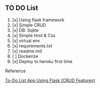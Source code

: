 ## TO DO List
1. [x] Using flask framework
2. [x] Simple CRUD
4. [x] DB: Sqlite
3. [x] Simple html & Css
4. [x] virtual env
5. [x] requirements.txt
6. [x] readme.md
7. [ ] Dockerize
8. [x] Deploy to heroku first time


Reference

[To-Do List App Using Flask (CRUD Features)](https://pythonistaplanet.com/flask-to-do-list/)